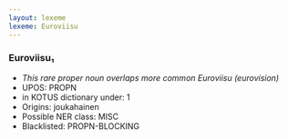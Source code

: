 ```yaml
---
layout: lexeme
lexeme: Euroviisu
---
```


###  Euroviisu₁

* _This rare proper noun overlaps more common *Euroviisu* (eurovision)_
* UPOS:  PROPN
* in KOTUS dictionary under:  1
* Origins: joukahainen 
* Possible NER class:  MISC
* Blacklisted:  PROPN-BLOCKING

